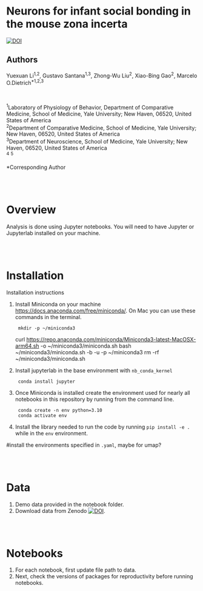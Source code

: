 # Neurons for infant social bonding in the mouse zona incerta

[![DOI](https://zenodo.org/badge/DOI/10.5281/zenodo.10962543.svg)](https://doi.org/10.5281/zenodo.10962543)

## Authors
Yuexuan Li<sup>1,2</sup>, Gustavo Santana<sup>1,3</sup>, Zhong-Wu Liu<sup>2</sup>, Xiao-Bing Gao<sup>2</sup>, Marcelo O.Dietrich<sup>*1,2,3</sup>

<br>

<sup>1</sup>Laboratory of Physiology of Behavior, Department of Comparative Medicine, School of Medicine, Yale University; New Haven, 06520, United States of America<br>
<sup>2</sup>Department of Comparative Medicine, School of Medicine, Yale University; New Haven, 06520, United States of America<br>
<sup>3</sup>Department of Neuroscience, School of Medicine, Yale University; New Haven, 06520, United States of America<br>
<sup>4</sup>
<sup>5</sup>


*Corresponding Author 

<br><br>

# Overview

Analysis is done using Jupyter notebooks. You will need to have Jupyter or Jupyterlab installed on your machine. 

<br><br>

# Installation

Installation instructions

1. Install Miniconda on your machine https://docs.anaconda.com/free/miniconda/. On Mac you can use these commands in the terminal.

		mkdir -p ~/miniconda3
    curl https://repo.anaconda.com/miniconda/Miniconda3-latest-MacOSX-arm64.sh -o ~/miniconda3/miniconda.sh
    bash ~/miniconda3/miniconda.sh -b -u -p ~/miniconda3
    rm -rf ~/miniconda3/miniconda.sh
2. Install jupyterlab in the base environment with `nb_conda_kernel`

		conda install jupyter
		
3. Once Miniconda is installed create the environment used for nearly all notebooks in this repository by running from the command line.

		conda create -n env python=3.10
		conda activate env
4. Install the library needed to run the code by running `pip install -e .` while in the `env` environment.

#install the environments specified in `.yaml`, maybe for umap?


<br><br>

# Data

1. Demo data provided in the notebook folder.
2. Download data from Zenodo [![DOI](https://zenodo.org/badge/DOI/10.5281/zenodo.10962543.svg)](https://doi.org/10.5281/zenodo.10962543).

<br><br>

# Notebooks

1. For each notebook, first update file path to data.
2. Next, check the versions of packages for reproductivity before running notebooks.

<br><br><br>
